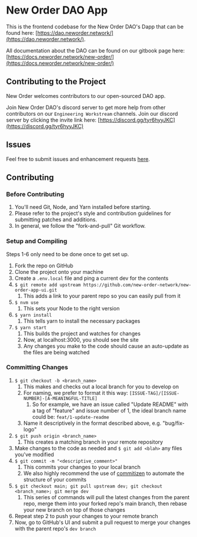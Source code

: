 # New Order DAO App

This is the frontend codebase for the New Order DAO's Dapp that can be found here: [https://dao.neworder.network/](https://dao.neworder.network/).

All documentation about the DAO can be found on our gitbook page here: [https://docs.neworder.network/new-order/](https://docs.neworder.network/new-order/)

## Contributing to the Project

New Order welcomes contributors to our open-sourced DAO app.

Join New Order DAO's discord server to get more help from other contributors on our `Engineering Workstream` channels. Join our discord server by clicking the invite link here: [https://discord.gg/tyr6hyyJKC](https://discord.gg/tyr6hyyJKC)

## Issues

Feel free to submit issues and enhancement requests [here](https://github.com/new-order-network/new-order-app-ui/issues).

## Contributing

### Before Contributing

1. You'll need Git, Node, and Yarn installed before starting.
2. Please refer to the project's style and contribution guidelines for submitting patches and additions.
3. In general, we follow the "fork-and-pull" Git workflow.

### Setup and Compiling

Steps 1-6 only need to be done once to get set up.

1. Fork the repo on GitHub
2. Clone the project onto your machine
3. Create a `.env.local` file and ping a current dev for the contents
4. `$ git remote add upstream https://github.com/new-order-network/new-order-app-ui.git`
   1. This adds a link to your parent repo so you can easily pull from it
5. `$ nvm use`
   1. This sets your Node to the right version
6. `$ yarn install`
   1. This tells yarn to install the necessary packages
7. `$ yarn start`
   1. This builds the project and watches for changes
   2. Now, at localhost:3000, you should see the site
   3. Any changes you make to the code should cause an auto-update as the files are being watched
   

### Committing Changes

1. `$ git checkout -b <branch_name>`
   1. This makes and checks out a local branch for you to develop on
   2. For naming, we prefer to format it this way: `[ISSUE-TAG]/[ISSUE-NUMBER]-[A-MEANINGFUL-TITLE]`
      1. So for example, we have an issue called "Update README" with a tag of "feature" and issue number of 1, the ideal branch name could be: `feat/1-update-readme`
   3. Name it descriptively in the format described above, e.g. "bug/fix-logo"
2. `$ git push origin <branch_name>`
   1. This creates a matching branch in your remote repository
3. Make changes to the code as needed and `$ git add <blah>` any files you've modified
4. `$ git commit -m "<descriptive_comment>"`
   1. This commits your changes to your local branch
   2. We also highly recommend the use of [commitizen](https://github.com/commitizen/cz-cli) to automate the structure of your commits
5. `$ git checkout main; git pull upstream dev; git checkout <branch_name>; git merge dev`
   1. This series of commands will pull the latest changes from the parent repo, merge them into your forked repo's main branch, then rebase your new branch on top of those changes
6. Repeat step 2 to push your changes to your remote branch
7. Now, go to GitHub's UI and submit a pull request to merge your changes with the parent repo's `dev branch`
